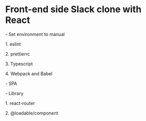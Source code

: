 <h1>Front-end side Slack clone with React</h1>
<p>	- Set environment to manual</p>
<p>		1. eslint</p>
<p>		2. prettierrc</p>
<p>		3. Typescript</p>
<p>		4. Webpack and Babel</p>
<p>	- SPA</p>
<p>	- Library</p>
<p>		1. react-router</p>
<p>		2. @loadable/component</p>
